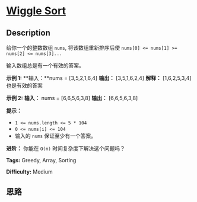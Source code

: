 # [Wiggle Sort][title]

## Description

给你一个的整数数组 `nums`, 将该数组重新排序后使 `nums[0] <= nums[1] >= nums[2] <= nums[3]...`

输入数组总是有一个有效的答案。



**示例 1:**
            **输入：**nums = [3,5,2,1,6,4]    **输出：** [3,5,1,6,2,4]    **解释：** [1,6,2,5,3,4]也是有效的答案

**示例 2:**
            **输入：** nums = [6,6,5,6,3,8]    **输出：** [6,6,5,6,3,8]    



**提示：**

  * `1 <= nums.length <= 5 * 104`
  * `0 <= nums[i] <= 104`
  * 输入的 `nums` 保证至少有一个答案。



**进阶：** 你能在 `O(n)` 时间复杂度下解决这个问题吗？


**Tags:** Greedy, Array, Sorting

**Difficulty:** Medium

## 思路

[title]: https://leetcode-cn.com/problems/wiggle-sort

